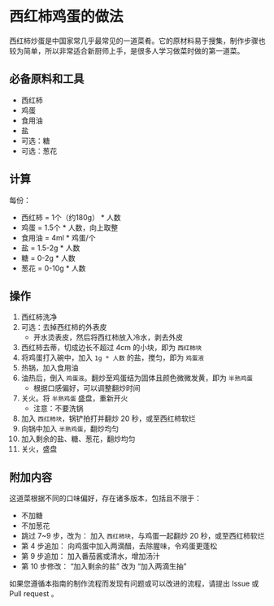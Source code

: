 # 西红柿鸡蛋的做法

西红柿炒蛋是中国家常几乎最常见的一道菜肴。它的原材料易于搜集，制作步骤也较为简单，所以非常适合新厨师上手，是很多人学习做菜时做的第一道菜。

## 必备原料和工具

* 西红柿
* 鸡蛋
* 食用油
* 盐
* 可选：糖
* 可选：葱花

## 计算

每份：

* 西红柿 = 1个（约180g） * 人数
* 鸡蛋 = 1.5个 * 人数，向上取整
* 食用油 = 4ml * 鸡蛋/个
* 盐 = 1.5-2g * 人数
* 糖 = 0-2g * 人数
* 葱花 = 0-10g * 人数

## 操作

1. 西红柿洗净
2. 可选：去掉西红柿的外表皮
    * 开水烫表皮，然后将西红柿放入冷水，剥去外皮
3. 西红柿去蒂，切成边长不超过 4cm 的小块，即为 `西红柿块`
4. 将鸡蛋打入碗中，加入 `1g * 人数` 的盐，搅匀，即为 `鸡蛋液`
5. 热锅，加入食用油
6. 油热后，倒入 `鸡蛋液`。翻炒至鸡蛋结为固体且颜色微微发黄，即为 `半熟鸡蛋`
    * 根据口感偏好，可以调整翻炒时间
7. 关火。将 `半熟鸡蛋` 盛盘，重新开火
    * 注意：不要洗锅
8. 加入 `西红柿块`，锅铲拍打并翻炒 20 秒，或至西红柿软烂
9. 向锅中加入 `半熟鸡蛋`，翻炒均匀
10. 加入剩余的盐、糖、葱花，翻炒均匀
11. 关火，盛盘

## 附加内容

这道菜根据不同的口味偏好，存在诸多版本，包括且不限于：
* 不加糖
* 不加葱花
* 跳过 7~9 步，改为：
    加入 `西红柿块`，与鸡蛋一起翻炒 20 秒，或至西红柿软烂
* 第 4 步追加：
    向鸡蛋中加入两滴醋，去除腥味，令鸡蛋更蓬松
* 第 9 步追加：
    加入番茄酱或清水，增加汤汁
* 第 10 步修改：
    “加入剩余的盐” 改为 “加入两滴生抽”

如果您遵循本指南的制作流程而发现有问题或可以改进的流程，请提出 Issue 或 Pull request 。
